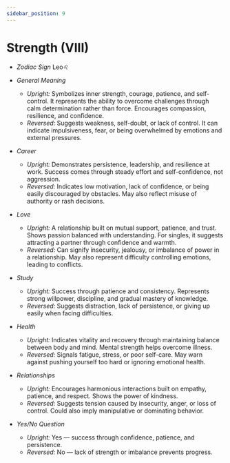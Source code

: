 ```yaml
---
sidebar_position: 9
---
```


# Strength (VIII)

- *Zodiac Sign* Leo♌️
- *General Meaning*
  - *Upright:* Symbolizes inner strength, courage, patience, and self-control. It represents the ability to overcome challenges through calm determination rather than force. Encourages compassion, resilience, and confidence.
  - *Reversed:* Suggests weakness, self-doubt, or lack of control. It can indicate impulsiveness, fear, or being overwhelmed by emotions and external pressures.
  
- *Career*
  - *Upright:* Demonstrates persistence, leadership, and resilience at work. Success comes through steady effort and self-confidence, not aggression.
  - *Reversed:* Indicates low motivation, lack of confidence, or being easily discouraged by obstacles. May also reflect misuse of authority or rash decisions.

- *Love*
  - *Upright:* A relationship built on mutual support, patience, and trust. Shows passion balanced with understanding. For singles, it suggests attracting a partner through confidence and warmth.
  - *Reversed:* Can signify insecurity, jealousy, or imbalance of power in a relationship. May also represent difficulty controlling emotions, leading to conflicts.

- *Study*
  - *Upright:* Success through patience and consistency. Represents strong willpower, discipline, and gradual mastery of knowledge.
  - *Reversed:* Suggests distraction, lack of persistence, or giving up easily when facing difficulties.

- *Health*
  - *Upright:* Indicates vitality and recovery through maintaining balance between body and mind. Mental strength helps overcome illness.
  - *Reversed:* Signals fatigue, stress, or poor self-care. May warn against pushing yourself too hard or ignoring emotional health.

- *Relationships*
  - *Upright:* Encourages harmonious interactions built on empathy, patience, and respect. Shows the power of kindness.
  - *Reversed:* Suggests tension caused by insecurity, anger, or loss of control. Could also imply manipulative or dominating behavior.

- *Yes/No Question*
  - *Upright:* Yes — success through confidence, patience, and persistence.
  - *Reversed:* No — lack of strength or imbalance prevents progress.


